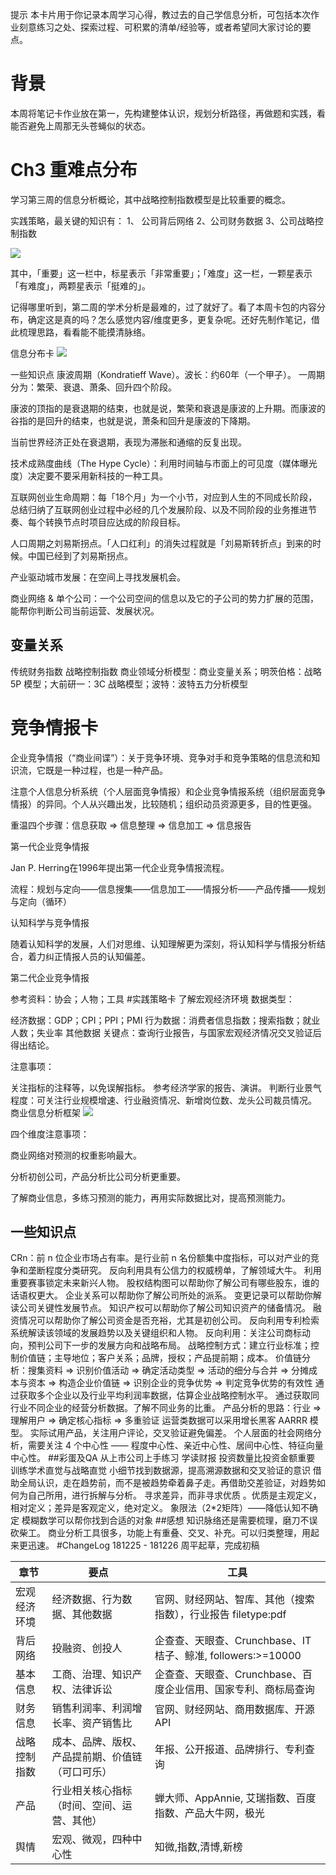 提示
本卡片用于你记录本周学习心得，教过去的自己学信息分析，可包括本次作业刻意练习之处、探索过程、可积累的清单/经验等，或者希望同大家讨论的要点。

# 背景
本周将笔记卡作业放在第一，先构建整体认识，规划分析路径，再做题和实践，看能否避免上周那无头苍蝇似的状态。

# Ch3 重难点分布
学习第三周的信息分析概论，其中战略控制指数模型是比较重要的概念。

实践策略，最关键的知识有：
1、 公司背后网络
2、公司财务数据
3、公司战略控制指数

![](https://duane-1258291235.cos.ap-beijing.myqcloud.com/20181228111238.png)

其中，「重要」这一栏中，标星表示「非常重要」；「难度」这一栏，一颗星表示「有难度」，两颗星表示「挺难的」。

记得哪里听到，第二周的学术分析是最难的，过了就好了。看了本周卡包的内容分布，确定这是真的吗？怎么感觉内容/维度更多，更复杂呢。还好先制作笔记，借此梳理思路，看看能不能摸清脉络。

信息分布卡
![](https://duane-1258291235.cos.ap-beijing.myqcloud.com/20181228111303.png)

一些知识点
康波周期（Kondratieff Wave）。波长：约60年（一个甲子）。
一周期分为：繁荣、衰退、萧条、回升四个阶段。

康波的顶指的是衰退期的结束，也就是说，繁荣和衰退是康波的上升期。而康波的谷指的是回升的结束，也就是说，萧条和回升是康波的下降期。

当前世界经济正处在衰退期，表现为滞胀和通缩的反复出现。

技术成熟度曲线（The Hype Cycle）：利用时间轴与市面上的可见度（媒体曝光度）决定要不要采用新科技的一种工具。

互联网创业生命周期：每「18个月」为一个小节，对应到人生的不同成长阶段，总结归纳了互联网创业过程中必经的几个发展阶段、以及不同阶段的业务推进节奏、每个转换节点时项目应达成的阶段目标。

人口周期之刘易斯拐点。「人口红利」的消失过程就是「刘易斯转折点」到来的时候。中国已经到了刘易斯拐点。

产业驱动城市发展：在空间上寻找发展机会。

商业网络 & 单个公司：一个公司空间的信息以及它的子公司的势力扩展的范围，能帮你判断公司当前运营、发展状况。

## 变量关系
传统财务指数
战略控制指数
商业领域分析模型：商业变量关系；明茨伯格：战略 5P 模型；大前研一：3C 战略模型；波特：波特五力分析模型
# 竞争情报卡
企业竞争情报（“商业间谍”）：关于竞争环境、竞争对手和竞争策略的信息流和知识流，它既是一种过程，也是一种产品。

注意个人信息分析系统（个人层面竞争情报）和企业竞争情报系统（组织层面竞争情报）的异同。个人从兴趣出发，比较随机；组织动员资源更多，目的性更强。

重温四个步骤：信息获取 => 信息整理 => 信息加工 => 信息报告

第一代企业竞争情报

Jan P. Herring在1996年提出第一代企业竞争情报流程。

流程：规划与定向——信息搜集——信息加工——情报分析——产品传播——规划与定向（循环）

认知科学与竞争情报

随着认知科学的发展，人们对思维、认知理解更为深刻，将认知科学与情报分析结合，着力纠正情报人员的认知偏差。

第二代企业竞争情报

参考资料：协会；人物；工具
#实践策略卡
了解宏观经济环境
数据类型：

经济数据：GDP；CPI；PPI；PMI
行为数据：消费者信息指数；搜索指数；就业人数；失业率
其他数据
关键点：查询行业报告，与国家宏观经济情况交叉验证后得出结论。

注意事项：

关注指标的注释等，以免误解指标。
参考经济学家的报告、演讲。
判断行业景气程度：可关注行业规模增速、行业融资情况、新增岗位数、龙头公司裁员情况。
商业信息分析框架
![](https://duane-1258291235.cos.ap-beijing.myqcloud.com/20181228111332.png)

四个维度注意事项：

商业网络对预测的权重影响最大。

分析初创公司，产品分析比公司分析更重要。

了解商业信息，多练习预测的能力，再用实际数据比对，提高预测能力。

## 一些知识点
CRn：前 n 位企业市场占有率。是行业前 n 名份额集中度指标，可以对产业的竞争和垄断程度分类研究。
反向利用具有公信力的权威榜单，了解领域大牛。
利用重要赛事锁定未来新兴人物。
股权结构图可以帮助你了解公司有哪些股东，谁的话语权更大。
企业关系可以帮助你了解公司所处的派系。
变更记录可以帮助你解读公司关键性发展节点。
知识产权可以帮助你了解公司知识资产的储备情况。
融资情况可以帮助你了解公司资金是否充裕，尤其是初创公司。
反向利用专利检索系统解读该领域的发展趋势以及关键组织和人物。
反向利用：关注公司商标动向，预判公司下一步的发展方向和战略布局。
战略控制方式：建立行业标准；控制价值链；主导地位；客户关系；品牌，授权；产品提前期；成本。
价值链分析：搜集资料 => 识别价值活动 => 确定活动类型 => 活动的细分与合并 => 分摊成本与资本 => 构造企业价值链 => 识别企业的竞争优势 => 判定竞争优势的有效性
通过获取多个企业以及行业平均利润率数据，估算企业战略控制水平。
通过获取同行业不同企业的经营分析数据。了解不同业务的比重。
产品分析的思路：行业 => 理解用户 => 确定核心指标 => 多重验证
运营类数据可以采用增长黑客 AARRR 模型。
实际试用产品，关注用户评论，交叉验证避免偏差。
个人层面的社会网络分析，需要关注 4 个中心性 —— 程度中心性、亲近中心性、居间中心性、特征向量中心性。
##彩蛋及QA
从上市公司上手练习
学读财报
投资数量比投资金额重要
训练学术直觉与战略直觉
小细节找到数据源，提高溯源数据和交叉验证的意识
借助全局认识，走在趋势前，而不是被趋势牵着鼻子走。再借助交差验证，对趋势如何为自己所用，进行拆解与分析。
寻求差异，而非寻求优质 。优质是主观定义，相对定义；差异是客观定义，绝对定义。
象限法（2*2矩阵）——降低认知不确定
模糊数学可以帮你找到合适的对象
##感想
知识脉络还是需要梳理，磨刀不误砍柴工。
商业分析工具很多，功能上有重叠、交叉、补充。可以归类整理，用起来更迅速。
#ChangeLog
181225 - 181226 周平起草，完成初稿

| 章节 | 要点 | 工具 |
| --- | --- | --- |
| 宏观经济环境 | 经济数据、行为数据、其他数据 | 官网、财经网站、智库、其他（搜索指数），行业报告 filetype:pdf |
| 背后网络 | 投融资、创投人 | 企查查、天眼查、Crunchbase、IT桔子、鲸准, followers:>=10000 |
| 基本信息 | 工商、治理、知识产权、法律诉讼 | 企查查、天眼查、Crunchbase、百度企业信用、国家专利、商标局查询 |
| 财务信息 | 销售利润率、利润增长率、资产销售比 | 官网、财经网站、商用数据库、开源API |
| 战略控制指数 | 成本、品牌、版权、产品提前期、价值链（可口可乐） | 年报、公开报道、品牌排行、专利查询 |
| 产品 | 行业相关核心指标（时间、空间、运营、其他） | 蝉大师、AppAnnie, 艾瑞指数、百度指数、产品大牛网，极光 |
| 舆情 | 宏观、微观，四种中心性 | 知微,指数,清博,新榜 |

